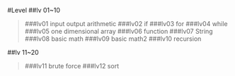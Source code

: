 #Level 
##lv 01~10
>###lv01 input output arithmetic
>###lv02 if
>###lv03 for
>###lv04 while
>###lv05 one dimensional array
>###lv06 function
>###lv07 String 
>###lv08 basic math 
>###lv09 basic math2 
>###lv10 recursion

##lv 11~20
>###lv11 brute force
>###lv12 sort